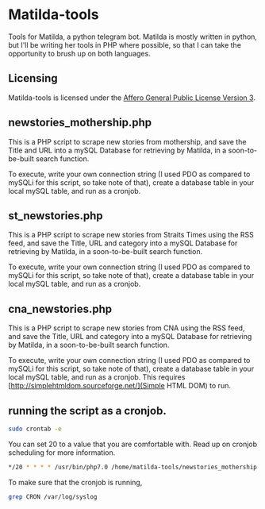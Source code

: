 # Matilda-tools
Tools for Matilda, a python telegram bot.
Matilda is mostly written in python, but I'll be writing her tools in PHP where possible, so that I can take the opportunity to brush up on both languages.

## Licensing
Matilda-tools is licensed under the [Affero General Public License Version 3](LICENSE).

## newstories_mothership.php
This is a PHP script to scrape new stories from mothership, and save the Title and URL into a mySQL Database for retrieving by Matilda, in a soon-to-be-built search function.

To execute, write your own connection string (I used PDO as compared to mySQLi for this script, so take note of that), create a database table in your local mySQL table, and run as a cronjob. 

## st_newstories.php
This is a PHP script to scrape new stories from Straits Times using the RSS feed, and save the Title, URL and category into a mySQL Database for retrieving by Matilda, in a soon-to-be-built search function.

To execute, write your own connection string (I used PDO as compared to mySQLi for this script, so take note of that), create a database table in your local mySQL table, and run as a cronjob. 

## cna_newstories.php
This is a PHP script to scrape new stories from CNA using the RSS feed, and save the Title, URL and category into a mySQL Database for retrieving by Matilda, in a soon-to-be-built search function.

To execute, write your own connection string (I used PDO as compared to mySQLi for this script, so take note of that), create a database table in your local mySQL table, and run as a cronjob. 
This requires [http://simplehtmldom.sourceforge.net/](Simple HTML DOM) to run.

## running the script as a cronjob.

```bash
sudo crontab -e
```
You can set 20 to a value that you are comfortable with. Read up on cronjob scheduling for more information.

```bash
*/20 * * * * /usr/bin/php7.0 /home/matilda-tools/newstories_mothership.php
```

To make sure that the cronjob is running,
```bash
grep CRON /var/log/syslog
```

